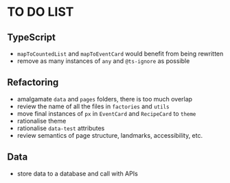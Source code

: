 # TO DO LIST

## TypeScript

- `mapToCountedList` and `mapToEventCard` would benefit from being rewritten
- remove as many instances of `any` and `@ts-ignore` as possible

## Refactoring

- amalgamate `data` and `pages` folders, there is too much overlap
- review the name of all the files in `factories` and `utils`
- move final instances of `px` in `EventCard` and `RecipeCard` to `theme`
- rationalise theme
- rationalise `data-test` attributes
- review semantics of page structure, landmarks, accessibility, etc.

## Data

- store data to a database and call with APIs
